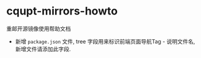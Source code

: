 # cqupt-mirrors-howto
重邮开源镜像使用帮助文档



- 新增 `package.json` 文件, tree 字段用来标识前端页面导航Tag - 说明文件名, 新增文件请添加此字段.

